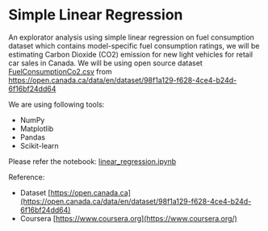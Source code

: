 # Simple Linear Regression
An explorator analysis using simple linear regression on fuel consumption dataset which contains model-specific fuel consumption ratings, we will be estimating Carbon Dioxide (CO2) emission for new light vehicles for retail car sales in Canada.  We will be using open source dataset [FuelConsumptionCo2.csv](FuelConsumptionCo2.csv) from https://open.canada.ca/data/en/dataset/98f1a129-f628-4ce4-b24d-6f16bf24dd64

We are using following tools:
- NumPy
- Matplotlib
- Pandas
- Scikit-learn


Please refer the notebook: [linear_regression.ipynb](linear_regression.ipynb)

Reference:
- Dataset [https://open.canada.ca](https://open.canada.ca/data/en/dataset/98f1a129-f628-4ce4-b24d-6f16bf24dd64)
- Coursera [https://www.coursera.org](https://www.coursera.org/)